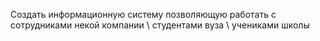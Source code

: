 Создать информационную систему позволяющую работать с сотрудниками некой компании \ студентами вуза \ учениками школы
